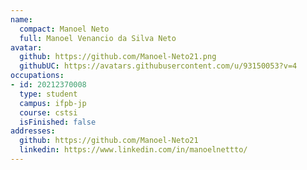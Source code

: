 ```yaml
---
name:
  compact: Manoel Neto
  full: Manoel Venancio da Silva Neto
avatar:
  github: https://github.com/Manoel-Neto21.png
  githubUC: https://avatars.githubusercontent.com/u/93150053?v=4
occupations:
- id: 20212370008
  type: student
  campus: ifpb-jp
  course: cstsi
  isFinished: false
addresses:
  github: https://github.com/Manoel-Neto21
  linkedin: https://www.linkedin.com/in/manoelnettto/
---
```

